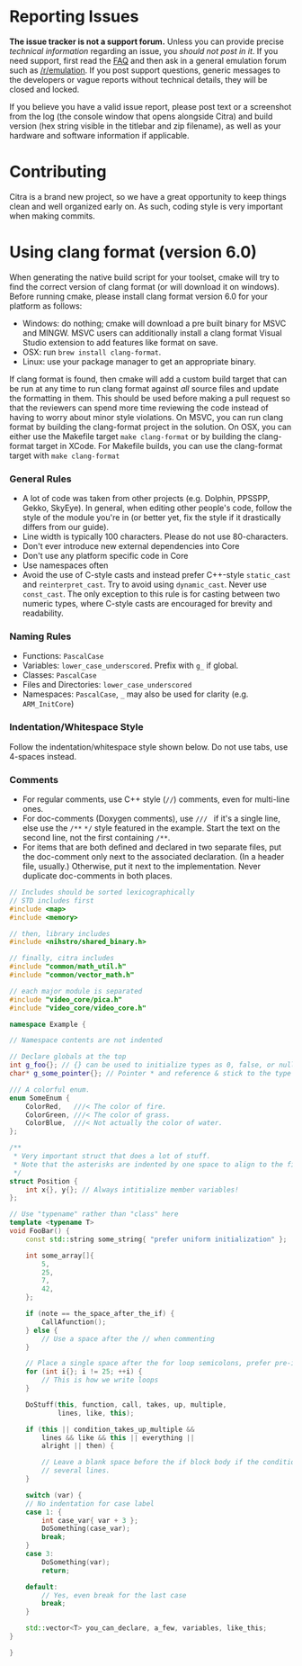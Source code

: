# Reporting Issues

**The issue tracker is not a support forum.** Unless you can provide precise *technical information* regarding an issue, you *should not post in it*. If you need support, first read the [FAQ](https://github.com/citra-emu/citra/wiki/FAQ) and then ask in a general emulation forum such as [/r/emulation](https://www.reddit.com/r/emulation/). If you post support questions, generic messages to the developers or vague reports without technical details, they will be closed and locked.

If you believe you have a valid issue report, please post text or a screenshot from the log (the console window that opens alongside Citra) and build version (hex string visible in the titlebar and zip filename), as well as your hardware and software information if applicable.

# Contributing

Citra is a brand new project, so we have a great opportunity to keep things clean and well organized early on. As such, coding style is very important when making commits.
<!--
We run clang-format on our CI to check the code. Please use it to format your code when contributing. However, it doesn't cover all the rules below. Some of them aren't very strict rules since we want to be flexible and we understand that under certain circumstances some of them can be counterproductive. Just try to follow as many of them as possible.
-->

# Using clang format (version 6.0)
When generating the native build script for your toolset, cmake will try to find the correct version of clang format (or will download it on windows). Before running cmake, please install clang format version 6.0 for your platform as follows:

* Windows: do nothing; cmake will download a pre built binary for MSVC and MINGW. MSVC users can additionally install a clang format Visual Studio extension to add features like format on save.
* OSX: run `brew install clang-format`.
* Linux: use your package manager to get an appropriate binary.

If clang format is found, then cmake will add a custom build target that can be run at any time to run clang format against *all* source files and update the formatting in them. This should be used before making a pull request so that the reviewers can spend more time reviewing the code instead of having to worry about minor style violations. On MSVC, you can run clang format by building the clang-format project in the solution. On OSX, you can either use the Makefile target `make clang-format` or by building the clang-format target in XCode. For Makefile builds, you can use the clang-format target with `make clang-format`

### General Rules
* A lot of code was taken from other projects (e.g. Dolphin, PPSSPP, Gekko, SkyEye). In general, when editing other people's code, follow the style of the module you're in (or better yet, fix the style if it drastically differs from our guide).
* Line width is typically 100 characters. Please do not use 80-characters.
* Don't ever introduce new external dependencies into Core
* Don't use any platform specific code in Core
* Use namespaces often
* Avoid the use of C-style casts and instead prefer C++-style `static_cast` and `reinterpret_cast`. Try to avoid using `dynamic_cast`. Never use `const_cast`. The only exception to this rule is for casting between two numeric types, where C-style casts are encouraged for brevity and readability.

### Naming Rules
* Functions: `PascalCase`
* Variables: `lower_case_underscored`. Prefix with `g_` if global.
* Classes: `PascalCase`
* Files and Directories: `lower_case_underscored`
* Namespaces: `PascalCase`, `_` may also be used for clarity (e.g. `ARM_InitCore`)

### Indentation/Whitespace Style
Follow the indentation/whitespace style shown below. Do not use tabs, use 4-spaces instead.

### Comments
* For regular comments, use C++ style (`//`) comments, even for multi-line ones.
* For doc-comments (Doxygen comments), use `/// ` if it's a single line, else use the `/**` `*/` style featured in the example. Start the text on the second line, not the first containing `/**`.
* For items that are both defined and declared in two separate files, put the doc-comment only next to the associated declaration. (In a header file, usually.) Otherwise, put it next to the implementation. Never duplicate doc-comments in both places.

```cpp
// Includes should be sorted lexicographically
// STD includes first
#include <map>
#include <memory>

// then, library includes
#include <nihstro/shared_binary.h>

// finally, citra includes
#include "common/math_util.h"
#include "common/vector_math.h"

// each major module is separated
#include "video_core/pica.h"
#include "video_core/video_core.h"

namespace Example {

// Namespace contents are not indented

// Declare globals at the top
int g_foo{}; // {} can be used to initialize types as 0, false, or nullptr
char* g_some_pointer{}; // Pointer * and reference & stick to the type name, and make sure to initialize as nullptr!

/// A colorful enum.
enum SomeEnum {
    ColorRed,   ///< The color of fire.
    ColorGreen, ///< The color of grass.
    ColorBlue,  ///< Not actually the color of water.
};

/**
 * Very important struct that does a lot of stuff.
 * Note that the asterisks are indented by one space to align to the first line.
 */
struct Position {
    int x{}, y{}; // Always intitialize member variables!
};

// Use "typename" rather than "class" here
template <typename T>
void FooBar() {
    const std::string some_string{ "prefer uniform initialization" };

    int some_array[]{
        5,
        25,
        7,
        42,
    };

    if (note == the_space_after_the_if) {
        CallAfunction();
    } else {
        // Use a space after the // when commenting
    }

    // Place a single space after the for loop semicolons, prefer pre-increment
    for (int i{}; i != 25; ++i) {
        // This is how we write loops
    }

    DoStuff(this, function, call, takes, up, multiple,
            lines, like, this);

    if (this || condition_takes_up_multiple &&
        lines && like && this || everything ||
        alright || then) {

        // Leave a blank space before the if block body if the condition was continued across
        // several lines.
    }

    switch (var) {
    // No indentation for case label
    case 1: {
        int case_var{ var + 3 };
        DoSomething(case_var);
        break;
    }
    case 3:
        DoSomething(var);
        return;

    default:
        // Yes, even break for the last case
        break;
    }

    std::vector<T> you_can_declare, a_few, variables, like_this;
}

}
```
